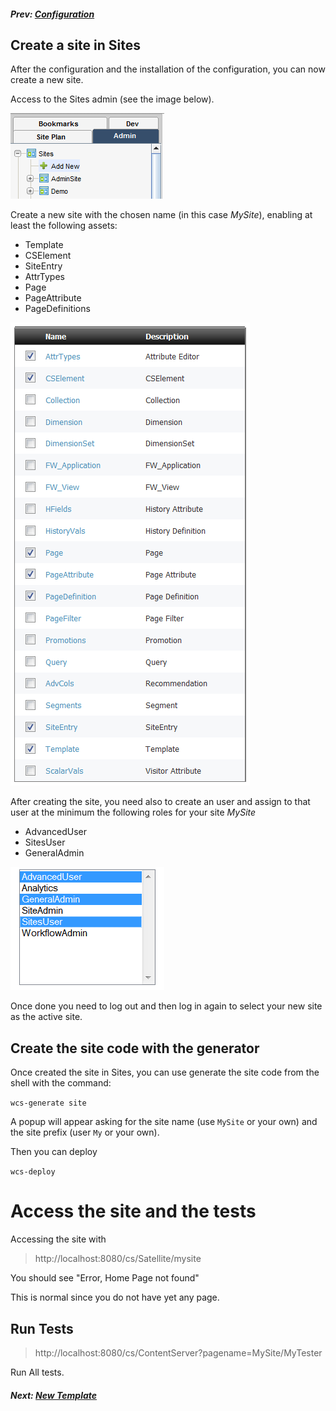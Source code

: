 ##### Prev:  [Configuration](Configuration.md)

## Create a site in Sites

After the configuration and the installation of the configuration, you can now create a new site.

Access to the Sites admin (see the image below).

![Admin Site Creation](../img/snap8769.png)

Create a new site with the chosen name (in this case *MySite*), enabling at least the following assets:

- Template
- CSElement
- SiteEntry
- AttrTypes
- Page
- PageAttribute
- PageDefinitions

![Asset Type enabling](../img/snap4206.png)

After creating the site, you need also to create an user and assign to that user at the minimum the following roles for your site *MySite*

- AdvancedUser
- SitesUser
- GeneralAdmin

![Roles enabling for the new site](../img/snap5044.png)

Once done you need to log out and then log in again to select your new site as the active site.

## Create the site code with the generator

Once created the site in Sites, you can use generate the site code from the shell with the command:

``wcs-generate site``

A popup will appear asking for the site name (use `MySite` or your own) and the site prefix (user `My` or your own).

Then you can deploy 

``wcs-deploy``

# Access the site and the tests

Accessing the site with 

> http://localhost:8080/cs/Satellite/mysite

You should see "Error, Home Page not found"

This is normal since you do not have yet any page.

## Run Tests

>http://localhost:8080/cs/ContentServer?pagename=MySite/MyTester

Run All tests.

#####  Next:  [New Template](NewTemplate.md)

